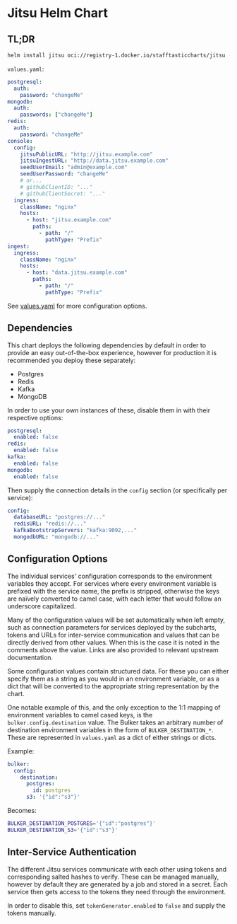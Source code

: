 # Jitsu Helm Chart

## TL;DR
```bash
helm install jitsu oci://registry-1.docker.io/stafftasticcharts/jitsu -f values.yaml
```

`values.yaml`:
```yaml
postgresql:
  auth:
    password: "changeMe"
mongodb:
  auth:
    passwords: ["changeMe"]
redis:
  auth:
    password: "changeMe"
console:
  config:
    jitsuPublicURL: "http://jitsu.example.com"
    jitsuIngestURL: "http://data.jitsu.example.com"
    seedUserEmail: "admin@example.com"
    seedUserPassword: "changeMe"
    # or...
    # githubClientID: "..."
    # githubClientSecret: "..."
  ingress:
    className: "nginx"
    hosts:
      - host: "jitsu.example.com"
        paths:
          - path: "/"
            pathType: "Prefix"
ingest:
  ingress:
    className: "nginx"
    hosts:
      - host: "data.jitsu.example.com"
        paths:
          - path: "/"
            pathType: "Prefix"
```

See [values.yaml](values.yaml) for more configuration options.

## Dependencies
This chart deploys the following dependencies by default in order to provide an easy out-of-the-box
experience, however for production it is recommended you deploy these separately:

* Postgres
* Redis
* Kafka
* MongoDB

In order to use your own instances of these, disable them in with their respective options:
```yaml
postgresql:
  enabled: false
redis:
  enabled: false
kafka:
  enabled: false
mongodb:
  enabled: false
```

Then supply the connection details in the `config` section (or specifically per service):
```yaml
config:
  databaseURL: "postgres://..."
  redisURL: "redis://..."
  kafkaBootstrapServers: "kafka:9092,..."
  mongodbURL: "mongodb://..."
```

## Configuration Options
The individual services' configuration corresponds to the environment variables they accept. For
services where every environment variable is prefixed with the service name, the prefix is stripped,
otherwise the keys are naïvely converted to camel case, with each letter that would follow an
underscore capitalized.

Many of the configuration values will be set automatically when left empty, such as connection
parameters for services deployed by the subcharts, tokens and URLs for inter-service communication
and values that can be directly derived from other values. When this is the case it is noted in the
comments above the value. Links are also provided to relevant upstream documentation.

Some configuration values contain structured data. For these you can either specify them as a string
as you would in an environment variable, or as a dict that will be converted to the appropriate
string representation by the chart.

One notable example of this, and the only exception to the 1:1 mapping of environment variables to
camel cased keys, is the `bulker.config.destination` value. The Bulker takes an arbitrary number of
destination environment variables in the form of `BULKER_DESTINATION_*`. These are represented in
`values.yaml` as a dict of either strings or dicts.

Example:

```yaml
bulker:
  config:
    destination:
      postgres:
        id: postgres
      s3: '{"id":"s3"}'
```

Becomes:

```sh
BULKER_DESTINATION_POSTGRES='{"id":"postgres"}'
BULKER_DESTINATION_S3='{"id":"s3"}'
```

## Inter-Service Authentication
The different Jitsu services communicate with each other using tokens and corresponding salted
hashes to verify. These can be managed manually, however by default they are generated by a job and
stored in a secret. Each service then gets access to the tokens they need through the environment.

In order to disable this, set `tokenGenerator.enabled` to `false` and supply the tokens manually.
